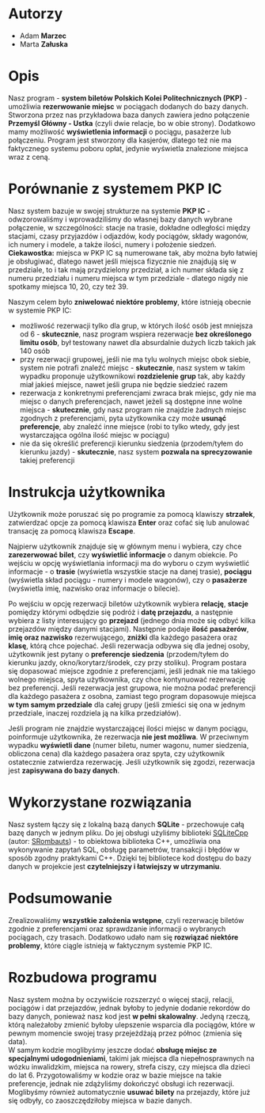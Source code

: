 # Autorzy
- Adam **Marzec**
- Marta **Załuska**

# Opis
Nasz program - **system biletów Polskich Kolei Politechnicznych (PKP)** - umożliwia **rezerwowanie miejsc** w pociągach dodanych do bazy danych. Stworzona przez nas przykładowa baza danych zawiera jedno połączenie **Przemyśl Główny - Ustka** (czyli dwie relacje, bo w obie strony). Dodatkowo mamy możliwość **wyświetlenia informacji** o pociągu, pasażerze lub połączeniu. Program jest stworzony dla kasjerów, dlatego też nie ma faktycznego systemu poboru opłat, jedynie wyświetla znalezione miejsca wraz z ceną.

# Porównanie z systemem PKP IC
Nasz system bazuje w swojej strukturze na systemie **PKP IC** - odwzorowaliśmy i wprowadziliśmy do własnej bazy danych wybrane połączenie, w szczególności: stacje na trasie, dokładne odległości między stacjami, czasy przyjazdów i odjazdów, kody pociągów, składy wagonów, ich numery i modele, a także ilości, numery i położenie siedzeń.  
**Ciekawostka:** miejsca w PKP IC są numerowane tak, aby można było łatwiej je obsługiwać, dlatego nawet jeśli miejsca fizycznie nie znajdują się w przedziale, to i tak mają przydzielony przedział, a ich numer składa się z numeru przedziału i numeru miejsca w tym przedziale - dlatego nigdy nie spotkamy miejsca 10, 20, czy też 39. 

Naszym celem było **zniwelować niektóre problemy**, które istnieją obecnie w systemie PKP IC:
- możliwość rezerwacji tylko dla grup, w których ilość osób jest mniejsza od 6 - **skutecznie**, nasz program wspiera rezerwacje **bez określonego limitu osób**, był testowany nawet dla absurdalnie dużych liczb takich jak 140 osób
- przy rezerwacji grupowej, jeśli nie ma tylu wolnych miejsc obok siebie, system nie potrafi znaleźć miejsc - **skutecznie**, nasz system w takim wypadku proponuje użytkownikowi **rozdzielenie grup** tak, aby każdy miał jakieś miejsce, nawet jeśli grupa nie będzie siedzieć razem
- rezerwacja z konkretnymi preferencjami zwraca brak miejsc, gdy nie ma miejsc o danych preferencjach, nawet jeżeli są dostępne inne wolne miejsca - **skutecznie**, gdy nasz program nie znajdzie żadnych miejsc zgodnych z preferencjami, pyta użytkownika czy może **usunąć preferencje**, aby znaleźć inne miejsce (robi to tylko wtedy, gdy jest wystarczająca ogólna ilość miejsc w pociągu)
- nie da się określić preferencji kierunku siedzenia (przodem/tyłem do kierunku jazdy) - **skutecznie**, nasz system **pozwala na sprecyzowanie** takiej preferencji

# Instrukcja użytkownika
Użytkownik może poruszać się po programie za pomocą klawiszy **strzałek**, zatwierdzać opcje za pomocą klawisza **Enter** oraz cofać się lub anulować transację za pomocą klawisza **Escape**.  

Najpierw użytkownik znajduje się w głównym menu i wybiera, czy chce **zarezerwować bilet**, czy **wyświetlić informacje** o danym obiekcie. Po wejściu w opcję wyświetlania informacji ma do wyboru o czym wyświetlić informacje - o **trasie** (wyświetla wszystkie stacje na danej trasie), **pociągu** (wyświetla skład pociągu - numery i modele wagonów), czy o **pasażerze** (wyświetla imię, nazwisko oraz informacje o bilecie).  

Po wejściu w opcję rezerwacji biletów użytkownik wybiera **relację**, **stacje** pomiędzy którymi odbędzie się podróż i **datę przejazdu**, a następnie wybiera z listy interesujący go **przejazd** (jednego dnia może się odbyć kilka przejazdów między danymi stacjami). Następnie podaje **ilość pasażerów**, **imię oraz nazwisko** rezerwującego, **zniżki** dla każdego pasażera oraz **klasę**, którą chce pojechać. Jeśli rezerwacja odbywa się dla jednej osoby, użytkownik jest pytany o **preferencje siedzenia** (przodem/tyłem do kierunku jazdy, okno/korytarz/środek, czy przy stoliku). Program postara się dopasować miejsce zgodnie z preferencjami, jeśli jednak nie ma takiego wolnego miejsca, spyta użytkownika, czy chce kontynuować rezerwację bez preferencji. Jeśli rezerwacja jest grupowa, nie można podać preferencji dla każdego pasażera z osobna, zamiast tego program dopasowuje miejsca **w tym samym przedziale** dla całej grupy (jeśli zmieści się ona w jednym przedziale, inaczej rozdziela ją na kilka przedziałów).  

Jeśli program nie znajdzie wystarczającej ilości miejsc w danym pociągu, poinformuje użytkownika, że rezerwacja **nie jest możliwa**. W przeciwnym wypadku **wyświetli dane** (numer biletu, numer wagonu, numer siedzenia, obliczona cena) dla każdego pasażera oraz spyta, czy użytkownik ostatecznie zatwierdza rezerwację. Jeśli użytkownik się zgodzi, rezerwacja jest **zapisywana do bazy danych**.

# Wykorzystane rozwiązania
Nasz system łączy się z lokalną bazą danych **SQLite** - przechowuje całą bazę danych w jednym pliku. Do jej obsługi użyliśmy biblioteki [SQLiteCpp](https://github.com/SRombauts/SQLiteCpp) (autor: [SRombauts](https://github.com/SRombauts)) - to obiektowa biblioteka C++, umożliwia ona wykonywanie zapytań SQL, obsługę parametrów, transakcji i błędów w sposób zgodny praktykami C++. Dzięki tej bibliotece kod dostępu do bazy danych w projekcie jest **czytelniejszy i łatwiejszy w utrzymaniu**. 

# Podsumowanie
Zrealizowaliśmy **wszystkie założenia wstępne**, czyli rezerwację biletów zgodnie z preferencjami oraz sprawdzanie informacji o wybranych pociągach, czy trasach. Dodatkowo udało nam się **rozwiązać niektóre problemy**, które ciągle istnieją w faktycznym systemie PKP IC.

# Rozbudowa programu
Nasz system można by oczywiście rozszerzyć o więcej stacji, relacji, pociągów i dat przejazdów, jednak byłoby to jedynie dodanie rekordów do bazy danych, ponieważ nasz kod jest **w pełni skalowalny**. Jedyną rzeczą, którą należałoby zmienić byłoby ulepszenie wsparcia dla pociągów, które w pewnym momencie swojej trasy przejeżdżają przez północ (zmienia się data).  
W samym kodzie moglibyśmy jeszcze dodać **obsługę miejsc ze specjalnymi udogodnieniami**, takimi jak miejsca dla niepełnosprawnych na wózku inwalidzkim, miejsca na rowery, strefa ciszy, czy miejsca dla dzieci do lat 6. Przygotowaliśmy w kodzie oraz w bazie miejsce na takie preferencje, jednak nie zdążyliśmy dokończyć obsługi ich rezerwacji.  
Moglibyśmy również automatycznie **usuwać bilety** na przejazdy, które już się odbyły, co zaoszczędziłoby miejsca w bazie danych. 
